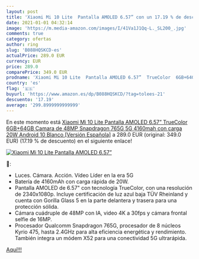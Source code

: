 ```yaml
---
layout: post
title: 'Xiaomi Mi 10 Lite  Pantalla AMOLED 6.57” con un 17.19 % de descuento'
date: 2021-01-01 04:32:14
image: 'https://m.media-amazon.com/images/I/41Va1J1Qq-L._SL200_.jpg'
comments: true
category: ofertas
author: ring
slug: 'B088HQSKCD-es'
actualPrice: 289.0 EUR
currency: EUR
price: 289.0
comparePrice: 349.0 EUR
prodname: 'Xiaomi Mi 10 Lite  Pantalla AMOLED 6.57”  TrueColor  6GB+64GB  Camara de 48MP  Snapdragon 765G  5G  4160mah con carga 20W  Android 10  Blanco [Versión Española]'
country: 'es'
flag: '🇪🇸'
buyurl: 'https://www.amazon.es/dp/B088HQSKCD/?tag=tolees-21'
descuento: '17.19'
average: '299.8999999999999'
---
```


En este momento está [Xiaomi Mi 10 Lite  Pantalla AMOLED 6.57”  TrueColor  6GB+64GB  Camara de 48MP  Snapdragon 765G  5G  4160mah con carga 20W  Android 10  Blanco [Versión Española]](https://www.amazon.es/dp/B088HQSKCD/?tag=tolees-21) a 289.0 EUR (original: 349.0 EUR) (17.19 %  de descuento) en el siguiente enlace!

[![Xiaomi Mi 10 Lite  Pantalla AMOLED 6.57”](https://m.media-amazon.com/images/I/41Va1J1Qq-L._SL200_.jpg)](https://www.amazon.es/dp/B088HQSKCD/?tag=tolees-21)

🔎:

- Luces. Cámara. Acción. Vídeo Líder en la era 5G
- Batería de 4160mAh con carga rápida de 20W.
- Pantalla AMOLED de 6.57" con tecnología TrueColor, con una resolución de 2340x1080p. Incluye certificación de luz azul baja TÜV Rheinland y cuenta con Gorilla Glass 5 en la parte delantera y trasera para una protección sólida.
- Cámara cuádruple de 48MP con IA, video 4K a 30fps y cámara frontal selfie de 16MP.
- Procesador Qualcomm Snapdragon 765G, procesador de 8 núcleos Kyrio 475, hasta 2.4GHz para alta eficiencia energética y rendimiento. También integra un módem X52 para una conectividad 5G ultrarápida.

[Aquí!!!](https://www.amazon.es/dp/B088HQSKCD/?tag=tolees-21)
